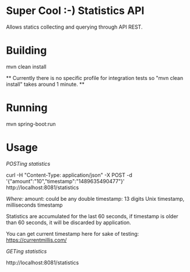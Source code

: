 # Super Cool :-) Statistics API

Allows statics collecting and querying through API REST.

# Building

mvn clean install

** Currently there is no specific profile for integration tests so "mvn clean install" takes around 1 minute. **

# Running

mvn spring-boot:run

# Usage

*POSTing statistics*

curl -H "Content-Type: application/json" -X POST -d '{"amount":"10","timestamp":"1489635490477"}' http://localhost:8081/statistics

*Where:*
amount: could be any double 
timestamp: 13 digits Unix timestamp, milliseconds timestamp

Statistics are accumulated for the last 60 seconds, if timestamp is older than 60 seconds, it will be discarded by application.

You can get current timestamp here for sake of testing: https://currentmillis.com/


*GETing statistics*

http://localhost:8081/statistics 
